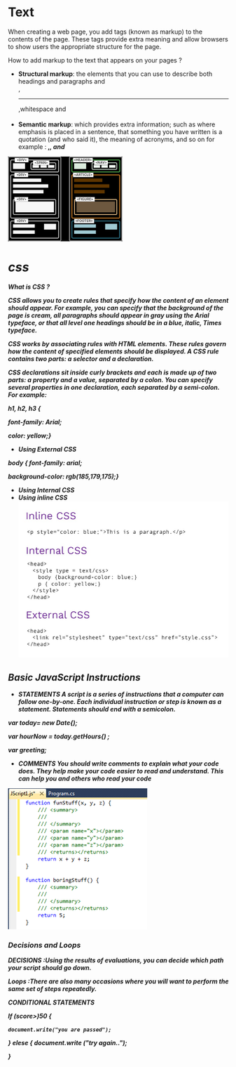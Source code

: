 # Text

When creating a web page, you add tags 
(known as markup) to the contents of the 
page. These tags provide extra meaning 
and allow browsers to show users the 
appropriate structure for the page.

How to add markup to the text that 
appears on your pages ?

-  **Structural markup**: the elements that you can use to 
describe both headings and paragraphs and <br/> , <hr/> ,whitespace and <sub>


- **Semantic markup**: which provides extra information; such 
as where emphasis is placed in a sentence, that something 
you have written is a quotation (and who said it), the 
meaning of acronyms, and so on for example :<strong>
,<em>,<cite> and <dfn>

![markup](mark.png)
# css

**What is CSS ?**

CSS allows you to create rules that specify how the content of 
an element should appear. For example, you can specify that 
the background of the page is cream, all paragraphs should 
appear in gray using the Arial typeface, or that all level one 
headings should be in a blue, italic, Times typeface.

CSS works by associating rules with HTML elements. These rules govern 
how the content of specified elements should be displayed. A CSS rule 
contains two parts: a selector and a declaration.

CSS declarations sit inside curly brackets and each is made up of two 
parts: a property and a value, separated by a colon. You can specify 
several properties in one declaration, each separated by a semi-colon. For example:

h1, h2, h3 {

font-family: Arial;

 color: yellow;}

- **Using External CSS**

body {
 font-family: arial;

 background-color: rgb(185,179,175);}

 - **Using Internal CSS**
- **Using inline CSS**
![in](int.jpg)

## Basic JavaScript Instructions 

- **STATEMENTS**
A script is a series of instructions that a computer can follow one-by-one. Each individual instruction or step is known as a statement. Statements should end with a semicolon. 

var today= new Date{); 

var hourNow = today.getHours{) ; 

var greeting;

- **COMMENTS**
You should write comments to explain what your code does. 
They help make your code easier to read and understand. 
This can help you and others who read your code

![CO](CO.png)

### Decisions and Loops

DECISIONS :Using the results of evaluations, you can decide which path your script should go down. 

Loops :There are also many occasions where you will want to perform the same set of steps repeatedly.

**CONDITIONAL STATEMENTS**

If (score>)50 {

    document.write("you are passed");
} elese { document.write ("try again..");

}